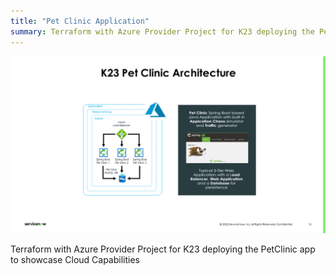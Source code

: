 ```yaml
---
title: "Pet Clinic Application"
summary: Terraform with Azure Provider Project for K23 deploying the PetClinic app to showcase Cloud Capabilities
---
```


![Intro](./docs/pet-clinic.png)

Terraform with Azure Provider Project for K23 deploying the PetClinic app to showcase Cloud Capabilities